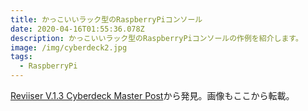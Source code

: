 ```yaml
---
title: かっこいいラック型のRaspberryPiコンソール
date: 2020-04-16T01:55:36.078Z
description: かっこいいラック型のRaspberryPiコンソールの作例を紹介します。
image: /img/cyberdeck2.jpg
tags:
  - RaspberryPi
---
```

[Reviiser V.1.3 Cyberdeck Master Post](https://reviiser.com/reviiser-v1-cyberdeck-update.html)から発見。画像もここから転載。


